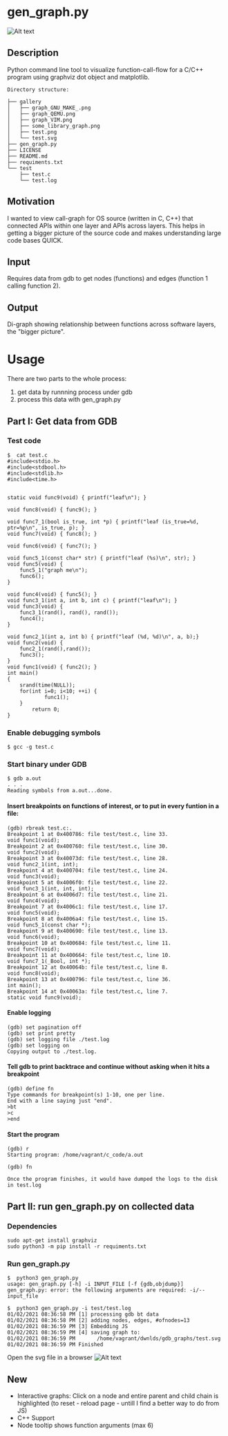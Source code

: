 # gen_graph.py

![Alt text](gallery/some_library_graph.png?raw=true "")


## Description
Python command line tool to visualize function-call-flow for a C/C++ program using graphviz dot object and matplotlib.
    
    Directory structure:

    ├── gallery
    │   ├── graph_GNU_MAKE_.png
    │   ├── graph_QEMU.png
    │   ├── graph_VIM.png
    │   ├── some_library_graph.png
    │   ├── test.png
    │   └── test.svg
    ├── gen_graph.py
    ├── LICENSE
    ├── README.md
    ├── requiments.txt
    └── test
        ├── test.c
        └── test.log

## Motivation
I wanted to view call-graph for OS source (written in C, C++) that connected APIs within one layer and APIs across layers.
This helps in getting a bigger picture of the source code and makes understanding large code bases QUICK.

## Input
Requires data from gdb to get nodes (functions) and edges (function 1 calling function 2).

## Output
Di-graph showing relationship between functions across software layers, the "bigger picture".


# Usage 

There are two parts to the whole process:
1. get data by runnning process under gdb
2. process this data with gen_graph.py


## Part I: Get data from GDB

### Test code    

	$  cat test.c
	#include<stdio.h>
	#include<stdbool.h>
	#include<stdlib.h>
	#include<time.h>
	
	
	static void func9(void) { printf("leaf\n"); }

	void func8(void) { func9(); }
	
	void func7_1(bool is_true, int *p) { printf("leaf (is_true=%d, ptr=%p\n", is_true, p); }
	void func7(void) { func8(); }
	
	void func6(void) { func7(); }
	
	void func5_1(const char* str) { printf("leaf (%s)\n", str); }
	void func5(void) {
	    func5_1("graph me\n");
	    func6();
	}
	
	void func4(void) { func5(); }
	void func3_1(int a, int b, int c) { printf("leaf\n"); }
	void func3(void) {
	    func3_1(rand(), rand(), rand());
	    func4();
	}
	
	void func2_1(int a, int b) { printf("leaf (%d, %d)\n", a, b);}
	void func2(void) {
	    func2_1(rand(),rand());
	    func3();
	}
	void func1(void) { func2(); }
	int main()
	{
	    srand(time(NULL));
	    for(int i=0; i<10; ++i) {
	            func1();
	    }
	        return 0;
	}

### Enable debugging symbols    
    $ gcc -g test.c

### Start binary under GDB     
    $ gdb a.out
    . . .
    Reading symbols from a.out...done.

#### Insert breakpoints on functions of interest, or to put in every funtion in a file:    

	(gdb) rbreak test.c:.
	Breakpoint 1 at 0x400786: file test/test.c, line 33.
	void func1(void);
	Breakpoint 2 at 0x400760: file test/test.c, line 30.
	void func2(void);
	Breakpoint 3 at 0x40073d: file test/test.c, line 28.
	void func2_1(int, int);
	Breakpoint 4 at 0x400704: file test/test.c, line 24.
	void func3(void);
	Breakpoint 5 at 0x4006f0: file test/test.c, line 22.
	void func3_1(int, int, int);
	Breakpoint 6 at 0x4006d7: file test/test.c, line 21.
	void func4(void);
	Breakpoint 7 at 0x4006c1: file test/test.c, line 17.
	void func5(void);
	Breakpoint 8 at 0x4006a4: file test/test.c, line 15.
	void func5_1(const char *);
	Breakpoint 9 at 0x400690: file test/test.c, line 13.
	void func6(void);
	Breakpoint 10 at 0x400684: file test/test.c, line 11.
	void func7(void);
	Breakpoint 11 at 0x400664: file test/test.c, line 10.
	void func7_1(_Bool, int *);
	Breakpoint 12 at 0x40064b: file test/test.c, line 8.
	void func8(void);
	Breakpoint 13 at 0x400796: file test/test.c, line 36.
	int main();
	Breakpoint 14 at 0x40063a: file test/test.c, line 7.
	static void func9(void);

#### Enable logging
    (gdb) set pagination off
    (gdb) set print pretty
    (gdb) set logging file ./test.log
    (gdb) set logging on
    Copying output to ./test.log.

#### Tell gdb to print backtrace and continue without asking when it hits  a breakpoint    
    (gdb) define fn
    Type commands for breakpoint(s) 1-10, one per line.
    End with a line saying just "end".
    >bt
    >c
    >end


#### Start  the program    
    (gdb) r
    Starting program: /home/vagrant/c_code/a.out

    (gdb) fn
    
    Once the program finishes, it would have dumped the logs to the disk in test.log    


## Part II: run gen_graph.py on collected data

### Dependencies    

    sudo apt-get install graphviz
    sudo python3 -m pip install -r requiments.txt


### Run gen_graph.py    
    $  python3 gen_graph.py
    usage: gen_graph.py [-h] -i INPUT_FILE [-f {gdb,objdump}]
    gen_graph.py: error: the following arguments are required: -i/--input_file

    $  python3 gen_graph.py -i test/test.log
	01/02/2021 08:36:58 PM [1] processing gdb bt data
	01/02/2021 08:36:58 PM [2] adding nodes, edges, #ofnodes=13
	01/02/2021 08:36:59 PM [3] Embedding JS
	01/02/2021 08:36:59 PM [4] saving graph to:
	01/02/2021 08:36:59 PM       /home/vagrant/dwnlds/gdb_graphs/test.svg
	01/02/2021 08:36:59 PM Finished
 

Open the svg file in a browser
![Alt text](gallery/test.png?raw=true "")


## New 
- Interactive graphs:
  Click on a node and entire parent and child chain is highlighted
  (to reset -  reload page - untill I find a better way to do from JS)
- C++ Support
- Node tooltip shows function arguments (max 6)
